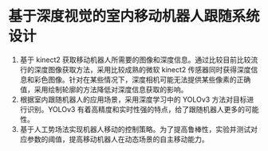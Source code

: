 # 基于深度视觉的室内移动机器人跟随系统设计

1. 基于 kinect2 获取移动机器人所需要的图像和深度信息。通过比较目前比较流行的深度图像获取方法，采用比较成熟的微软 kinect2 传感器同时获得深度信息和彩色图像。针对在某些情况下，深度相机可能无法提供某些像素的正确值，采用绘制轮廓的方法降低对深度信息获取的影响。
2. 根据室内跟随机器人的应用场景，采用深度学习中的 YOLOv3 方法对目标进行识别。YOLOv3 有着高精度和实时性强的特点，给了跟随机器人更多的可能性。
3. 基于人工势场法实现机器人移动的控制策略。为了提高鲁棒性，实验并测试对应参数的阈值，提高移动机器人在动态场景的自主移动能力。



